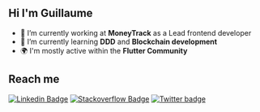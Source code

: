 ## Hi I'm Guillaume

- 🔭 I’m currently working at **MoneyTrack** as a Lead frontend developer
- 🌱 I’m currently learning **DDD** and **Blockchain development**
- 🌍 I'm mostly active within the **Flutter Community**&nbsp;

## Reach me
[![Linkedin Badge](https://img.shields.io/badge/LinkedIn-0077B5?style=for-the-badge&logo=linkedin&logoColor=white)](https://www.linkedin.com/in/guillaumelavignotte)
[![Stackoverflow Badge](https://img.shields.io/badge/Stack_Overflow-FE7A16?style=for-the-badge&logo=stack-overflow&logoColor=white)](https://stackoverflow.com/users/12107390/glavigno)
[![Twitter badge](https://img.shields.io/badge/Twitter-1DA1F2?style=for-the-badge&logo=twitter&logoColor=white)](https://twitter.com/glavignotte94)
